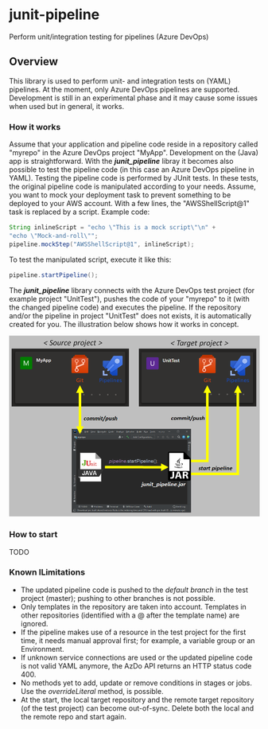 # junit-pipeline
Perform unit/integration testing for pipelines (Azure DevOps)

## Overview ##
This library is used to perform unit- and integration tests on (YAML) pipelines. At the moment, only Azure DevOps pipelines are supported.
Development is still in an experimental phase and it may cause some issues when used but in general, it works.

### How it works ###
Assume that your application and pipeline code reside in a repository called "myrepo" in the Azure DevOps project "MyApp".
Development on the (Java) app is straightforward. With the ___junit_pipeline___ libray it becomes also possible to test the
pipeline code (in this case an Azure DevOps pipeline in YAML).
Testing the pipeline code is performed by JUnit tests. In these tests, the original pipeline code is manipulated according to your needs.
Assume, you want to mock your deployment task to prevent something to be deployed to your AWS account. With a few lines, the "AWSShellScript@1"
task is replaced by a script. Example code:
```java
String inlineScript = "echo \"This is a mock script\"\n" +
"echo \"Mock-and-roll\"";
pipeline.mockStep("AWSShellScript@1", inlineScript);
```
To test the manipulated script, execute it like this:
```java
pipeline.startPipeline();
```
The ___junit_pipeline___ library connects with the Azure DevOps test project (for example project "UnitTest"), pushes the code of your "myrepo" to it
(with the changed pipeline code) and executes the pipeline. If the repository and/or the pipeline in project "UnitTest" does not exists, it
is automatically created for you. The illustration below shows how it works in concept.

![no picture](https://github.com/hvmerode/junit-pipeline/blob/main/junit_pipeline.png "how it work")

### How to start ##
TODO

### Known lLimitations ##
* The updated pipeline code is pushed to the _default branch_ in the test project (master); pushing to other branches is not possible.
* Only templates in the repository are taken into account. Templates in other repositories (identified with a @ after the template name) are ignored.
* If the pipeline makes use of a resource in the test project for the first time, it needs manual approval first; for example, a variable group or an Environment.
* If unknown service connections are used or the updated pipeline code is not valid YAML anymore, the AzDo API returns an HTTP status code 400.
* No methods yet to add, update or remove conditions in stages or jobs. Use the _overrideLiteral_ method, is possible.
* At the start, the local target repository and the remote target repository (of the test project) can become out-of-sync. Delete both the local and the remote repo and start again.
